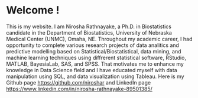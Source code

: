 # Welcome !
 This is my website. I am Nirosha Rathnayake, a Ph.D. in Biostatistics candidate in the Department of Biostatistics, University of Nebraska Medical Center (UNMC), Omaha, NE. Throughout my academic career, I had opportunity to complete various research projects of data analitics and predictive modelling based on Statistical/Biostatistical, data mining, and machine learning techniques using diffrerent statistical software, RStudio, MATLAB, BayesiaLab, SAS, and SPSS. That motivates me to enhance my knowledge in Data Science field and I have educated myself with data manipulation using SQL, and data visualization using Tableau.
Here is my Github page https://github.com/niroshar and LinkedIn page https://www.linkedin.com/in/nirosha-rathnayake-89501385/
